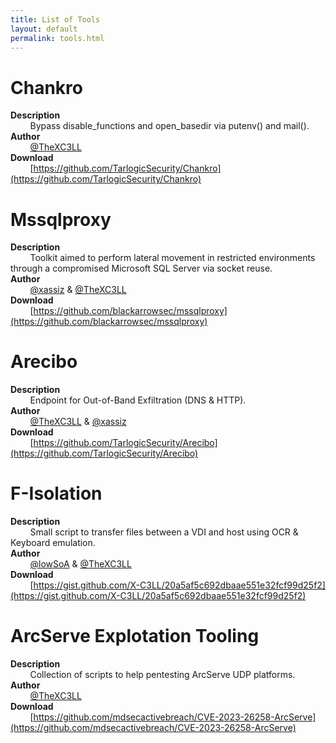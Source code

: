 ```yaml
---
title: List of Tools 
layout: default
permalink: tools.html
---
```



# Chankro
__Description__<br>
&nbsp;&nbsp;&nbsp;&nbsp;&nbsp;&nbsp;&nbsp;&nbsp;Bypass disable_functions and open_basedir via putenv() and mail().<br>
__Author__<br>
&nbsp;&nbsp;&nbsp;&nbsp;&nbsp;&nbsp;&nbsp;&nbsp;[@TheXC3LL](https://twitter.com/TheXC3LL)<br>
__Download__<br>
&nbsp;&nbsp;&nbsp;&nbsp;&nbsp;&nbsp;&nbsp;&nbsp;[https://github.com/TarlogicSecurity/Chankro](https://github.com/TarlogicSecurity/Chankro)

# Mssqlproxy
__Description__<br>
&nbsp;&nbsp;&nbsp;&nbsp;&nbsp;&nbsp;&nbsp;&nbsp;Toolkit aimed to perform lateral movement in restricted environments through a compromised Microsoft SQL Server via socket reuse. <br>
__Author__<br>
&nbsp;&nbsp;&nbsp;&nbsp;&nbsp;&nbsp;&nbsp;&nbsp;[@xassiz](https://twitter.com/xassiz) & [@TheXC3LL](https://twitter.com/TheXC3LL)<br>
__Download__<br>
&nbsp;&nbsp;&nbsp;&nbsp;&nbsp;&nbsp;&nbsp;&nbsp;[https://github.com/blackarrowsec/mssqlproxy](https://github.com/blackarrowsec/mssqlproxy)

# Arecibo
__Description__<br>
&nbsp;&nbsp;&nbsp;&nbsp;&nbsp;&nbsp;&nbsp;&nbsp;Endpoint for Out-of-Band Exfiltration (DNS & HTTP).<br>
__Author__<br>
&nbsp;&nbsp;&nbsp;&nbsp;&nbsp;&nbsp;&nbsp;&nbsp;[@TheXC3LL](https://twitter.com/TheXC3LL) & [@xassiz](https://twitter.com/xassiz) <br>
__Download__<br>
&nbsp;&nbsp;&nbsp;&nbsp;&nbsp;&nbsp;&nbsp;&nbsp;[https://github.com/TarlogicSecurity/Arecibo](https://github.com/TarlogicSecurity/Arecibo)

# F-Isolation
__Description__<br>
&nbsp;&nbsp;&nbsp;&nbsp;&nbsp;&nbsp;&nbsp;&nbsp;Small script to transfer files between a VDI and host using OCR & Keyboard emulation.<br>
__Author__<br>
&nbsp;&nbsp;&nbsp;&nbsp;&nbsp;&nbsp;&nbsp;&nbsp;[@lowSoA](https://twitter.com/lowSoA) & [@TheXC3LL](https://twitter.com/TheXC3LL) <br>
__Download__<br>
&nbsp;&nbsp;&nbsp;&nbsp;&nbsp;&nbsp;&nbsp;&nbsp;[https://gist.github.com/X-C3LL/20a5af5c692dbaae551e32fcf99d25f2](https://gist.github.com/X-C3LL/20a5af5c692dbaae551e32fcf99d25f2)

# ArcServe Explotation Tooling
__Description__<br>
&nbsp;&nbsp;&nbsp;&nbsp;&nbsp;&nbsp;&nbsp;&nbsp;Collection of scripts to help pentesting ArcServe UDP platforms.<br>
__Author__<br>
&nbsp;&nbsp;&nbsp;&nbsp;&nbsp;&nbsp;&nbsp;&nbsp;[@TheXC3LL](https://twitter.com/TheXC3LL) <br>
__Download__<br>
&nbsp;&nbsp;&nbsp;&nbsp;&nbsp;&nbsp;&nbsp;&nbsp;[https://github.com/mdsecactivebreach/CVE-2023-26258-ArcServe](https://github.com/mdsecactivebreach/CVE-2023-26258-ArcServe)

